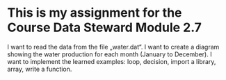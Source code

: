 # This is my assignment for the Course Data Steward Module 2.7
I want to read the data from the file „water.dat“. 
I want to create a diagram showing the water production for each month (January to December). 
I want to implement the learned examples: loop, decision, import a library, array, write a function.
